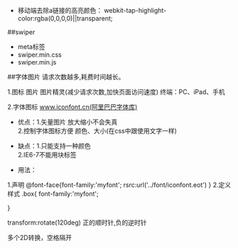 - 移动端去除a链接的高亮颜色：
webkit-tap-highlight-color:rgba(0,0,0,0)||transparent;

##swiper
- meta标签
- swiper.min.css
- swiper.min.js

##字体图片
请求次数越多,耗费时间越长。

1.图标   图片   图片精灵(减少请求次数,加快页面访问速度)
终端：PC、iPad、手机

2.字体图标  www.iconfont.cn(阿里巴巴字体库)

- 优点：1.矢量图片  放大缩小不会失真   
		2.控制字体图标方便  颜色、大小(在css中跟使用文字一样)

- 缺点：1.只能支持一种颜色  
		2.IE6-7不能用块标签

- 用法：
> 
 1.声明
 @font-face{font-family:'myfont';
	rsrc:url('../font/iconfont.eot')
 }
 2.定义样式
 .box{
 	font-family:'myfont';
	
 }












 transform:rotate(120deg)  正的顺时针,负的逆时针







多个2D转换，空格隔开

















